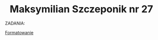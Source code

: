 <h1>
<CENTER>
<B>
<FONT SIZE = 6>Maksymilian Szczeponik nr 27
</FONT>
</B>
</CENTER>
</h1>
<body>
<p>ZADANIA:</p>
<a href="https://maks19201920.github.io/Formatowanie/">Formatowanie</a>
</body>
